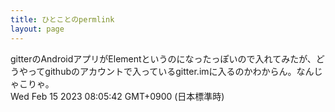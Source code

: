 ```yaml
---
title: ひとことのpermlink
layout: page
---
```

<div class="box" dt="1676415942421">
  gitterのAndroidアプリがElementというのになったっぽいので入れてみたが、どうやってgithubのアカウントで入っているgitter.imに入るのかわからん。なんじゃこりゃ。
  <div class="content is-small">Wed Feb 15 2023 08:05:42 GMT+0900 (日本標準時)</div>
</div>